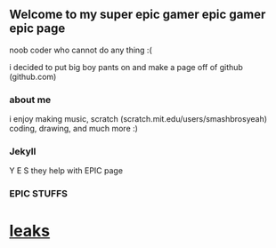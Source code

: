## Welcome to my super epic gamer epic gamer epic page

noob coder who cannot do any thing :(

i decided to put big boy pants on and make a page off of github (github.com)

### about me

i enjoy making music, scratch (scratch.mit.edu/users/smashbrosyeah) coding, drawing, and much more :)

### Jekyll

Y E S they help with EPIC page

### EPIC STUFFS

# [leaks](https://smashhits.github.io/SmahHitsleaks/)
